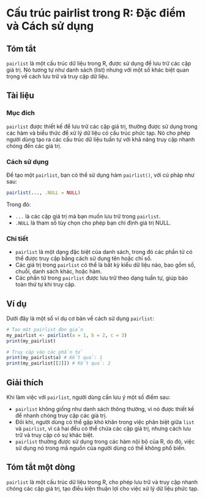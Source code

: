 <!--
Meta Description: # Cấu trúc pairlist trong R: Đặc điểm và Cách sử dụng ## Tóm tắt `pairlist` là một cấu trúc dữ liệu trong R, được sử dụng để lưu trữ các cặp giá trị. ...
Meta Keywords: pairlist, các, trong, dụng, một
-->

# Cấu trúc pairlist trong R: Đặc điểm và Cách sử dụng

## Tóm tắt
`pairlist` là một cấu trúc dữ liệu trong R, được sử dụng để lưu trữ các cặp giá trị. Nó tương tự như danh sách (list) nhưng với một số khác biệt quan trọng về cách lưu trữ và truy cập dữ liệu.

## Tài liệu
### Mục đích
`pairlist` được thiết kế để lưu trữ các cặp giá trị, thường được sử dụng trong các hàm và biểu thức để xử lý dữ liệu có cấu trúc phức tạp. Nó cho phép người dùng tạo ra các cấu trúc dữ liệu tuần tự với khả năng truy cập nhanh chóng đến các giá trị.

### Cách sử dụng
Để tạo một `pairlist`, bạn có thể sử dụng hàm `pairlist()`, với cú pháp như sau:

```R
pairlist(..., .NULL = NULL)
```

Trong đó:
- `...` là các cặp giá trị mà bạn muốn lưu trữ trong `pairlist`.
- `.NULL` là tham số tùy chọn cho phép bạn chỉ định giá trị NULL.

### Chi tiết
- `pairlist` là một dạng đặc biệt của danh sách, trong đó các phần tử có thể được truy cập bằng cách sử dụng tên hoặc chỉ số.
- Các giá trị trong `pairlist` có thể là bất kỳ kiểu dữ liệu nào, bao gồm số, chuỗi, danh sách khác, hoặc hàm.
- Các phần tử trong `pairlist` được lưu trữ theo dạng tuần tự, giúp bảo toàn thứ tự khi truy cập.

## Ví dụ
Dưới đây là một số ví dụ cơ bản về cách sử dụng `pairlist`:

```R
# Tạo một pairlist đơn giản
my_pairlist <- pairlist(a = 1, b = 2, c = 3)
print(my_pairlist)

# Truy cập vào các phần tử
print(my_pairlist$a) # Kết quả: 1
print(my_pairlist[[2]]) # Kết quả: 2
```

## Giải thích
Khi làm việc với `pairlist`, người dùng cần lưu ý một số điểm sau:
- `pairlist` không giống như danh sách thông thường, vì nó được thiết kế để nhanh chóng truy cập các giá trị.
- Đôi khi, người dùng có thể gặp khó khăn trong việc phân biệt giữa `list` và `pairlist`, vì cả hai đều có thể chứa các cặp giá trị, nhưng cách lưu trữ và truy cập có sự khác biệt.
- `pairlist` thường được sử dụng trong các hàm nội bộ của R, do đó, việc sử dụng nó trong mã nguồn của người dùng có thể không phổ biến.

## Tóm tắt một dòng
`pairlist` là một cấu trúc dữ liệu trong R, cho phép lưu trữ và truy cập nhanh chóng các cặp giá trị, tạo điều kiện thuận lợi cho việc xử lý dữ liệu phức tạp.